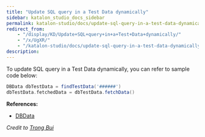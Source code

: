```yaml
---
title: "Update SQL query in a Test Data dynamically" 
sidebar: katalon_studio_docs_sidebar
permalink: katalon-studio/docs/update-sql-query-in-a-test-data-dynamically.html 
redirect_from:
    - "/display/KD/Update+SQL+query+in+a+Test+Data+dynamically/"
    - "/x/UgXR/"
    - "/katalon-studio/docs/update-sql-query-in-a-test-data-dynamically/"
description: 
---
```

To update SQL query in a Test Data dynamically, you can refer to sample code below:

```groovy
DBData dbTestData = findTestData('######')
dbTestData.fetchedData = dbTestData.fetchData()
```

  

**References:**

*   [DBData](https://api-docs.katalon.com/com/kms/katalon/core/testdata/DBData.html)

_Credit to [Trong Bui](https://forum.katalon.com/discussion/5799/dynamically-update-sql-generated-test-data-files-before-test-suite-case-execution#Comment_13181)_